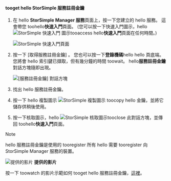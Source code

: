 <!--author=alkohli last changed: 9/17/15-->

#### <a name="tooget-hello-storsimple-service-registration-key"></a>tooget hello StorSimple 服務註冊金鑰
1. 在 hello **StorSimple Manager 服務**頁面上，按一下您建立的 hello 服務。 這會帶您 toohello**快速入門**頁面。 (您可以按一下快速入門圖示，hello ![StorSimple 快速入門 圖示](./media/storsimple-get-service-registration-key/HCS_QuickStartIcon-include.png)tooaccess hello**快速入門**頁面在任何時間。)
   
     ![StorSimple 快速入門頁面](./media/storsimple-get-service-registration-key/HCS_ServiceQuickStart-include.png)
2. 按一下 [取得服務註冊金鑰] 。 您也可以按一下**登錄機碼**hello hello 頁底端。 您將會 hello 索引鍵已擷取，但有幾分鐘的時間 toowait。 hello**服務註冊金鑰** 對話方塊隨即出現。
   
     ![[服務註冊金鑰] 對話方塊](./media/storsimple-get-service-registration-key/HCS_GetServiceRegistrationKey-include.png)
3. 找出 hello 服務註冊金鑰。
4. 按一下 hello 複製圖示 ![StorSimple 複製圖示](./media/storsimple-get-service-registration-key/HCS_CopyIcon-include.png) toocopy hello 金鑰，並將它儲存供稍後使用。
5. 按一下核取圖示，hello ![StorSimple 核取圖示](./media/storsimple-get-service-registration-key/HCS_CheckIcon-include.png)tooclose 此對話方塊，並傳回 toohello**快速入門**頁面。

> [!NOTE]
> hello 服務註冊金鑰是使用的 tooregister 所有 hello 需要 tooregister 向 StorSimple Manager 服務的裝置。
> 
> 

![提供的影片](./media/storsimple-get-service-registration-key/Video_icon.png) **提供的影片**

按一下 toowatch 的影片示範如何 tooget hello 服務註冊金鑰，[這裡](https://azure.microsoft.com/documentation/videos/get-the-service-registration-key/)。

